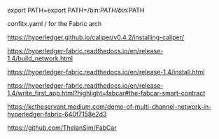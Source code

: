 export PATH=export PATH=<path to download location>/bin:$PATH/bin:$PATH

confitx.yaml / for the Fabric arch





https://hyperledger.github.io/caliper/v0.4.2/installing-caliper/ 

https://hyperledger-fabric.readthedocs.io/en/release-1.4/build_network.html 

https://hyperledger-fabric.readthedocs.io/en/release-1.4/install.html 


https://hyperledger-fabric.readthedocs.io/en/release-1.4/write_first_app.html?highlight=fabcar#the-fabcar-smart-contract 

https://kctheservant.medium.com/demo-of-multi-channel-network-in-hyperledger-fabric-640f7158e2d3 

https://github.com/TheIanSim/FabCar 

